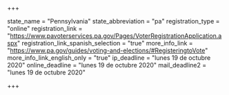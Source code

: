 +++

state_name = "Pennsylvania"
state_abbreviation = "pa"
registration_type = "online"
registration_link = "https://www.pavoterservices.pa.gov/Pages/VoterRegistrationApplication.aspx"
registration_link_spanish_selection = "true"
more_info_link = "https://www.pa.gov/guides/voting-and-elections/#RegisteringtoVote"
more_info_link_english_only = "true"
ip_deadline = "lunes 19 de octubre 2020"
online_deadline = "lunes 19 de octubre 2020"
mail_deadline2 = "lunes 19 de octubre 2020"

+++